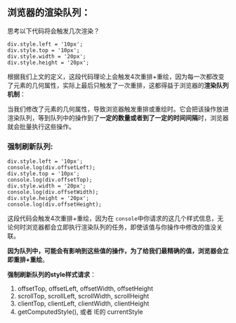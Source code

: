 ## 浏览器的渲染队列：

思考以下代码将会触发几次渲染？

```
div.style.left = '10px';
div.style.top = '10px';
div.style.width = '20px';
div.style.height = '20px';
```

根据我们上文的定义，这段代码理论上会触发4次重排+重绘，因为每一次都改变了元素的几何属性，实际上最后只触发了一次重排，这都得益于浏览器的**渲染队列机制**：

当我们修改了元素的几何属性，导致浏览器触发重排或重绘时。它会把该操作放进渲染队列，等到队列中的操作到了**一定的数量或者到了一定的时间间隔**时，浏览器就会批量执行这些操作。

### 强制刷新队列:

```
div.style.left = '10px';
console.log(div.offsetLeft);
div.style.top = '10px';
console.log(div.offsetTop);
div.style.width = '20px';
console.log(div.offsetWidth);
div.style.height = '20px';
console.log(div.offsetHeight);
```

这段代码会触发4次重排+重绘，因为在 `console`中你请求的这几个样式信息，无论何时浏览器都会立即执行渲染队列的任务，即使该值与你操作中修改的值没关联。

**因为队列中，可能会有影响到这些值的操作，为了给我们最精确的值，浏览器会立即重排+重绘**。

**强制刷新队列的style样式请求**：

1. offsetTop, offsetLeft, offsetWidth, offsetHeight
2. scrollTop, scrollLeft, scrollWidth, scrollHeight
3. clientTop, clientLeft, clientWidth, clientHeight
4. getComputedStyle(), 或者 IE的 currentStyle